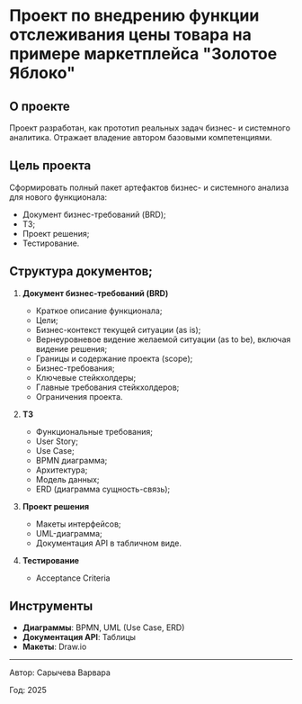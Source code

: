 # Проект по внедрению функции отслеживания цены товара на примере маркетплейса "Золотое Яблоко"

## О проекте
Проект разработан, как прототип реальных задач бизнес- и системного аналитика. Отражает владение автором базовыми компетенциями.

## Цель проекта
Сформировать полный пакет артефактов бизнес- и системного анализа для нового функционала:
- Документ бизнес-требований (BRD);
- ТЗ;
- Проект решения;
- Тестирование.

## Структура документов;
1. **Документ бизнес-требований (BRD)**
   - Краткое описание функционала;
   - Цели;
   - Бизнес-контекст текущей ситуации (as is);
   - Вернеуровневое видение желаемой ситуации (as to be), включая видение решения;
   - Границы и содержание проекта (scope);
   - Бизнес-требования;
   - Ключевые стейкхолдеры;
   - Главные требования стейкхолдеров;
   - Ограничения проекта.
   
2. **ТЗ**
   - Функциональные требования;
   - User Story; 
   - Use Case;
   - BPMN диаграмма;
   - Архитектура;  
   - Модель данных;  
   - ERD (диаграмма сущность-связь);
       
4. **Проект решения**
   - Макеты интерфейсов;
   - UML-диаграмма;
   - Документация API в табличном виде.

5. **Тестирование**
   - Acceptance Criteria

## Инструменты
- **Диаграммы**: BPMN, UML (Use Case, ERD)  
- **Документация API**: Таблицы  
- **Макеты**: Draw.io

---

Автор: Сарычева Варвара

Год: 2025
